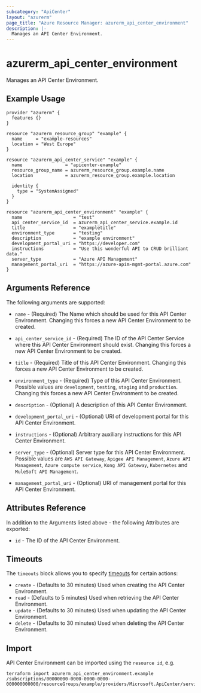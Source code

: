 ```yaml
---
subcategory: "ApiCenter"
layout: "azurerm"
page_title: "Azure Resource Manager: azurerm_api_center_environment"
description: |-
  Manages an API Center Environment.
---
```


# azurerm_api_center_environment

Manages an API Center Environment.

## Example Usage

```hcl
provider "azurerm" {
  features {}
}

resource "azurerm_resource_group" "example" {
  name     = "example-resources"
  location = "West Europe"
}

resource "azurerm_api_center_service" "example" {
  name                = "apicenter-example"
  resource_group_name = azurerm_resource_group.example.name
  location            = azurerm_resource_group.example.location

  identity {
    type = "SystemAssigned"
  }
}

resource "azurerm_api_center_environment" "example" {
  name                   = "test"
  api_center_service_id  = azurerm_api_center_service.example.id
  title                  = "exampletitle"
  environment_type       = "testing"
  description            = "example environment"
  development_portal_uri = "https://developer.com"
  instructions           = "Use this wonderful API to CRUD brilliant data."
  server_type            = "Azure API Management"
  management_portal_uri  = "https://azure-apim-mgmt-portal.azure.com"
}
```

## Arguments Reference

The following arguments are supported:

* `name` - (Required) The Name which should be used for this API Center Environment. Changing this forces a new API Center Environment to be created.

* `api_center_service_id` - (Required) The ID of the API Center Service where this API Center Environment should exist. Changing this forces a new API Center Environment to be created.

* `title` - (Required) Title of this API Center Environment. Changing this forces a new API Center Environment to be created.

* `environment_type` - (Required) Type of this API Center Environment. Possible values are `development`, `testing`, `staging` and `production`. Changing this forces a new API Center Environment to be created.

* `description` - (Optional) A description of this API Center Environment.

* `development_portal_uri` - (Optional) URI of development portal for this API Center Environment.

* `instructions` - (Optional) Arbitrary auxiliary instructions for this API Center Environment.

* `server_type` - (Optional) Server type for this API Center Environment. Possible values are `AWS API Gateway`, `Apigee API Management`, `Azure API Management`, `Azure compute service`, `Kong API Gateway`, `Kubernetes` and `MuleSoft API Management`.

* `management_portal_uri` - (Optional) URI of management portal for this API Center Environment.

## Attributes Reference

In addition to the Arguments listed above - the following Attributes are exported:

* `id` - The ID of the API Center Environment.

## Timeouts

The `timeouts` block allows you to specify [timeouts](https://www.terraform.io/language/resources/syntax#operation-timeouts) for certain actions:

* `create` - (Defaults to 30 minutes) Used when creating the API Center Environment.
* `read` - (Defaults to 5 minutes) Used when retrieving the API Center Environment.
* `update` - (Defaults to 30 minutes) Used when updating the API Center Environment.
* `delete` - (Defaults to 30 minutes) Used when deleting the API Center Environment.

## Import

API Center Environment can be imported using the `resource id`, e.g.

```shell
terraform import azurerm_api_center_environment.example /subscriptions/00000000-0000-0000-0000-000000000000/resourceGroups/example/providers/Microsoft.ApiCenter/services/example/workspaces/default/environments/example
```
